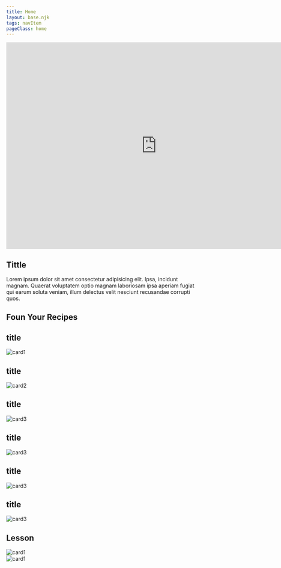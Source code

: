 ```yaml
---
title: Home
layout: base.njk
tags: navItem
pageClass: home
---
```

<main>
<body>
  <article class="hero">
   <div class="video">
      <iframe width="800" height="550" src="https://www.youtube.com/embed/2rOcCug6heU" title="YouTube video player" frameborder="0" allow="accelerometer; autoplay; clipboard-write; encrypted-media; gyroscope; picture-in-picture" allowfullscreen></iframe>
    </div>
    <div class="herotext w50">
      <h1>Tittle</h1>
      <p>Lorem ipsum dolor sit amet consectetur adipisicing elit. Ipsa, incidunt magnam. Quaerat voluptatem optio magnam laboriosam ipsa aperiam fugiat qui earum soluta veniam, illum delectus velit nesciunt recusandae corrupti quos.</p>
    </div>
    
  </div>
 
</article>

<!--  <div class="search">
    <form>
					<label>
						<input type="text" size="25" name="gr">
					</label>
					<input type="submit" value="search" class="btn">
				</form>
  </div>-->
 
  <section class="container">
     <div class="title">
     <h1 class="p40">Foun Your Recipes</h1>
     </div>
      <div class="home_container" >
      <div class="card">
        <h2>title</h2>
        <img src="https://place-hold.it/400x400.jpg" alt="card1">
      </div>
     <div class="card">
        <h2>title</h2>
        <img src="https://place-hold.it/400x400.jpg" alt="card2">
      </div>
      <div class="card">
        <h2>title</h2>
        <img src="https://place-hold.it/400x400.jpg" alt="card3">
      </div>
      <div class="card">
        <h2>title</h2>
        <img src="https://place-hold.it/400x400.jpg" alt="card3">
      </div>
       <div class="card">
        <h2>title</h2>
        <img src="https://place-hold.it/400x400.jpg" alt="card3">
      </div>
       <div class="card">
        <h2>title</h2>
        <img src="https://place-hold.it/400x400.jpg" alt="card3">
      </div>
      </div>


  </section>

  <section class="container">
    <h1 class="title">Lesson</h1>
    <div class="lesson">
      <div class="lessoncard">
      <img src="https://place-hold.it/600x450.jpg" alt="card1">
        </div>
       <div class="lessoncard">
      <img src="https://place-hold.it/600x450.jpg" alt="card1">
       </div>
       </div>
    </div>
  </section>
  
 <script src="script.js"></script>
</body>

</main>